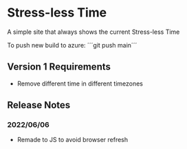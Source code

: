 # Stress-less Time
A simple site that always shows the current Stress-less Time

To push new build to azure:
´´´git push  main´´´

## Version 1 Requirements
* Remove different time in different timezones

## Release Notes
### 2022/06/06
* Remade to JS to avoid browser refresh